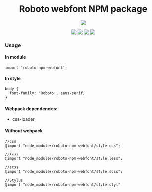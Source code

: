 <h1 align="center">
  Roboto webfont NPM package
</h1>

<p align="center">
  <a href="https://nodei.co/npm/roboto-npm-webfont/">
    <img src="https://nodei.co/npm-dl/roboto-npm-webfont.png?months=1">
  </a>
</p>

<p align="center">
  <a href="https://www.npmjs.com/package/roboto-npm-webfont">
    <img src="https://img.shields.io/npm/v/roboto-npm-webfont.svg">
  </a>
  <a href="https://www.npmjs.com/package/roboto-npm-webfont">
    <img src="https://img.shields.io/npm/dm/roboto-npm-webfont.svg">
  </a>
  <a href="http://prose.io/#vaeum/roboto-npm-webfont">
    <img src="https://img.shields.io/badge/edit-prose.io-blue.svg">
  </a>
  <a href="https://unpkg.com/roboto-npm-webfont/">
    <img src="https://img.shields.io/badge/unpkg-com-green.svg">
  </a>
</p>

### Usage

#### In module

```
import 'roboto-npm-webfont';
```

#### In style

```
body {
  font-family: 'Roboto', sans-serif;
}
```

#### Webpack dependencies:

- css-loader

#### Without webpack

```
//css
@import "node_modules/roboto-npm-webfont/style.css";

//less
@import "node_modules/roboto-npm-webfont/style.less";

//scss
@import "node_modules/roboto-npm-webfont/style.scss";

//Stylus
@import "node_modules/roboto-npm-webfont/style.styl"
```

